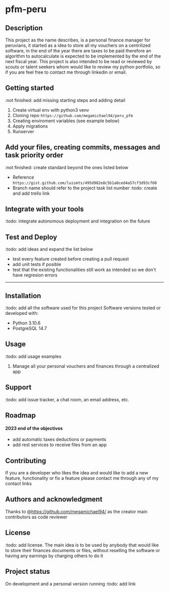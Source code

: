 # pfm-peru

## Description
This project as the name describes, is a personal finance manager for peruvians, it started as a idea
to store all my vouchers on a centrilized software, in the end of the year there are taxes to be paid
therefore an algorithm to autocalculate is expected to be implemented by the end of the next fiscal 
year. 
This project is also intended to be read or reviewed by scouts or talent seekers whom would like
to review my python portfolio, so if you are feel free to contact me through linkedin or email.


## Getting started
:not finished: add missing starting steps and adding detail
1. Create virtual env with python3 venv
2. Cloning repo `https://github.com/megamichael94/peru_pfm`
3. Creating enviroment variables (see example below)
4. Apply migrations
5. Runserver

## Add your files, creating commits, messages and task priority order
:not finished: create standard beyond the ones listed below
- Reference `https://gist.github.com/luismts/495d982e8c5b1a0ced4a57cf3d93cf60`
- Branch name should refer to the project task list number :todo: create and add trello link

## Integrate with your tools
:todo: integrate autonomous deployment and integration on the future

## Test and Deploy
:todo: add ideas and expand the list below 
- test every feature created before creating a pull request
- add unit tests if posible
- test that the existing functionalities still work as intended so we don't have regresion errors 

***

## Installation
:todo: add all the software used for this project
Software versions tested or developed with:
- Python 3.10.6
- PostgreSQL 14.7

## Usage
:todo: add usage examples
1. Manage all your personal vouchers and finances through a centralized app

## Support
:todo: add issue tracker, a chat room, an email address, etc.

## Roadmap
#### 2023 end of the objectives 
- add automatic taxes deductions or payments 
- add rest services to receive files from an app

## Contributing
If you are a developer who likes the idea and would like to add a new feature, functionality or fix a feature
please contact me through any of my contact links

## Authors and acknowledgment
Thanks to @https://github.com/megamichael94/ as the creator
main contributors as code reviewer

## License
:todo: add license.
The main idea is to be used by anybody that would like to store their finances documents or files,
without reselling the software or having any earnings by charging others to do it

## Project status
On development and a personal version running :todo: add link

